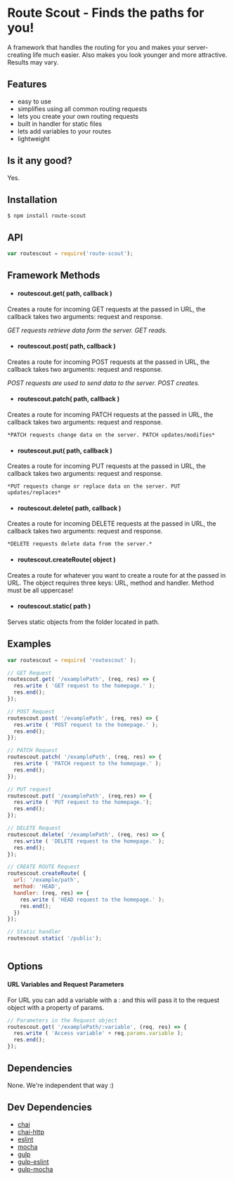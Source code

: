 
# Route Scout - Finds the paths for you!
A framework that handles the routing for you and makes your server-creating life much easier. Also makes you look younger and more attractive. Results may vary.

## Features

- easy to use
- simplifies using all common routing requests
- lets you create your own routing requests
- built in handler for static files
- lets add variables to your routes
- lightweight

## Is it any good?

Yes.

## Installation
```
$ npm install route-scout
```

## API
```javascript
var routescout = require('route-scout');
```
## Framework Methods

- #### routescout.get( path, callback )
Creates a route for incoming GET requests at the passed in URL, the callback takes two arguments: request and response.

  *GET requests retrieve data form the server. GET reads.*
- #### routescout.post( path, callback )
Creates a route for incoming POST requests at the passed in URL, the callback takes two arguments: request and response.

  *POST requests are used to send data to the server. POST creates.*
- #### routescout.patch( path, callback )
Creates a route for incoming PATCH requests at the passed in URL, the callback takes two arguments: request and response.

    *PATCH requests change data on the server. PATCH updates/modifies*
- #### routescout.put( path, callback )
Creates a route for incoming PUT requests at the passed in URL, the callback takes two arguments: request and response.

    *PUT requests change or replace data on the server. PUT updates/replaces*
- #### routescout.delete( path, callback )
Creates a route for incoming DELETE requests at the passed in URL, the callback takes two arguments: request and response.

    *DELETE requests delete data from the server.*

- #### routescout.createRoute( object )
Creates a route for whatever you want to create a route for at the passed in URL. The object requires three keys: URL, method  and handler. Method must be all uppercase!

- #### routescout.static( path )
Serves static objects from the folder located in path.



## Examples
```javascript
var routescout = require( 'routescout' );

// GET Request
routescout.get( '/examplePath', (req, res) => {
  res.write ( 'GET request to the homepage.' );
  res.end();
});

// POST Request
routescout.post( '/examplePath', (req, res) => {
  res.write ( 'POST request to the homepage.' );
  res.end();
});

// PATCH Request
routescout.patch( '/examplePath', (req, res) => {
  res.write ( 'PATCH request to the homepage.' );
  res.end();
});

// PUT request
routescout.put( '/examplePath', (req,res) => {
  res.write ( 'PUT request to the homepage.');
  res.end();
});

// DELETE Request
routescout.delete( '/examplePath', (req, res) => {
  res.write ( 'DELETE request to the homepage.' );
  res.end();
});

// CREATE ROUTE Request
routescout.createRoute( {
  url: '/example/path',
  method: 'HEAD',
  handler: (req, res) => {
    res.write ( 'HEAD request to the homepage.' );
    res.end();
  })
});

// Static handler
routescout.static( '/public');



```

## Options

#### URL Variables and Request Parameters
For URL you can add a variable with a : and this will pass it to the request object with a property of params.

``` javascript
// Parameters in the Request object
routescout.get( '/examplePath/:variable', (req, res) => {
  res.write ( 'Access variable' + req.params.variable );
  res.end();
});
```




## Dependencies

None. We're independent that way :)

## Dev Dependencies

- [chai](https://www.npmjs.com/package/chai)
- [chai-http](https://www.npmjs.com/search?q=chai-http)
- [eslint](https://www.npmjs.com/package/eslint)
- [mocha](https://www.npmjs.com/package/mocha)
- [gulp](https://www.npmjs.com/package/gulp)
- [gulp-eslint](https://www.npmjs.com/package/gulp-eslint)
- [gulp-mocha](https://www.npmjs.com/package/gulp-mocha)
